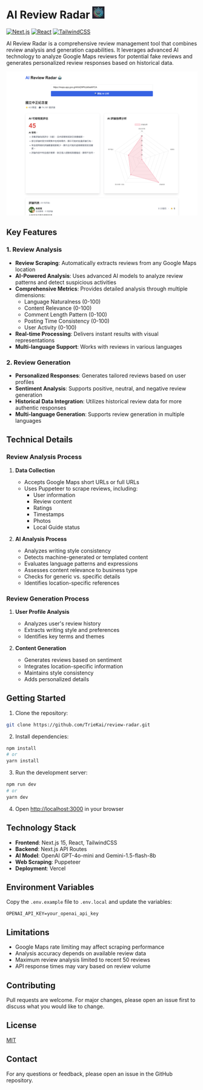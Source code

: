 # AI Review Radar <img src="public/review-radar.png" alt="AI Review Radar Icon" width="32" height="32" />

[![Next.js](https://img.shields.io/badge/Next.js-15-black)](https://nextjs.org/)
[![React](https://img.shields.io/badge/React-19-blue)](https://reactjs.org/)
[![TailwindCSS](https://img.shields.io/badge/TailwindCSS-3-06B6D4)](https://tailwindcss.com/)

AI Review Radar is a comprehensive review management tool that combines review analysis and generation capabilities. It leverages advanced AI technology to analyze Google Maps reviews for potential fake reviews and generates personalized review responses based on historical data.

![Demo Screenshot](public/demo.png)

## Key Features

### 1. Review Analysis
- **Review Scraping**: Automatically extracts reviews from any Google Maps location
- **AI-Powered Analysis**: Uses advanced AI models to analyze review patterns and detect suspicious activities
- **Comprehensive Metrics**: Provides detailed analysis through multiple dimensions:
  - Language Naturalness (0-100)
  - Content Relevance (0-100)
  - Comment Length Pattern (0-100)
  - Posting Time Consistency (0-100)
  - User Activity (0-100)
- **Real-time Processing**: Delivers instant results with visual representations
- **Multi-language Support**: Works with reviews in various languages

### 2. Review Generation
- **Personalized Responses**: Generates tailored reviews based on user profiles
- **Sentiment Analysis**: Supports positive, neutral, and negative review generation
- **Historical Data Integration**: Utilizes historical review data for more authentic responses
- **Multi-language Generation**: Supports review generation in multiple languages

## Technical Details

### Review Analysis Process
1. **Data Collection**
   - Accepts Google Maps short URLs or full URLs
   - Uses Puppeteer to scrape reviews, including:
     - User information
     - Review content
     - Ratings
     - Timestamps
     - Photos
     - Local Guide status

2. **AI Analysis Process**
   - Analyzes writing style consistency
   - Detects machine-generated or templated content
   - Evaluates language patterns and expressions
   - Assesses content relevance to business type
   - Checks for generic vs. specific details
   - Identifies location-specific references

### Review Generation Process
1. **User Profile Analysis**
   - Analyzes user's review history
   - Extracts writing style and preferences
   - Identifies key terms and themes

2. **Content Generation**
   - Generates reviews based on sentiment
   - Integrates location-specific information
   - Maintains style consistency
   - Adds personalized details

## Getting Started

1. Clone the repository:
```bash
git clone https://github.com/TrieKai/review-radar.git
```

2. Install dependencies:
```bash
npm install
# or
yarn install
```

3. Run the development server:
```bash
npm run dev
# or
yarn dev
```

4. Open [http://localhost:3000](http://localhost:3000) in your browser

## Technology Stack

- **Frontend**: Next.js 15, React, TailwindCSS
- **Backend**: Next.js API Routes
- **AI Model**: OpenAI GPT-4o-mini and Gemini-1.5-flash-8b
- **Web Scraping**: Puppeteer
- **Deployment**: Vercel

## Environment Variables

Copy the `.env.example` file to `.env.local` and update the variables:

```env
OPENAI_API_KEY=your_openai_api_key
```

## Limitations

- Google Maps rate limiting may affect scraping performance
- Analysis accuracy depends on available review data
- Maximum review analysis limited to recent 50 reviews
- API response times may vary based on review volume

## Contributing

Pull requests are welcome. For major changes, please open an issue first to discuss what you would like to change.

## License

[MIT](https://choosealicense.com/licenses/mit/)

## Contact

For any questions or feedback, please open an issue in the GitHub repository.